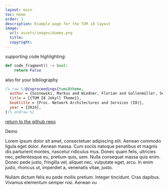 ```yaml
---
layout: main
toc: Home
order: 1
description: Example page for the TUM i8 layout
image: 
  url: assets/images/dummy.png
  title: 
  copyright: 
---
```


supporting code highlighting:

```python
def code_fragment() -> bool:
    return False
```

also for your bibliography

```bib
{% raw %}@inproceedings{tumi8theme,
  author = {Sosnowski, Markus and Wiedner, Florian and Gallenmüller, Sebastian and ...},
  title = {{TUM I8 Jekyll Theme}},
  booktitle = {Proc. Network Architectures and Services (I8)},
  year = {2024},
}{% endraw %}
```

[return to the github repo](https://github.com/tumi8/tumi8-theme)


<div class="accordion-box">
  <div class="accordion-box__title">
    Demo
  </div>
  <div class="accordion-box__content">
      <p>Lorem ipsum dolor sit amet, consectetuer adipiscing elit. Aenean commodo ligula eget dolor. Aenean massa. Cum sociis natoque penatibus et magnis dis parturient montes, nascetur ridiculus mus. Donec quam felis, ultricies nec, pellentesque eu, pretium quis, sem. Nulla consequat massa quis enim. Donec pede justo, fringilla vel, aliquet nec, vulputate eget, arcu. In enim justo, rhoncus ut, imperdiet a, venenatis vitae, justo.</p>
      <p>Nullam dictum felis eu pede mollis pretium. Integer tincidunt. Cras dapibus. Vivamus elementum semper nisi. Aenean vu</p>
  </div>
</div>
